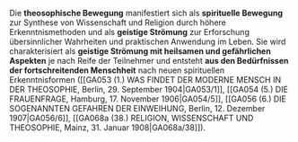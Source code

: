 
Die **theosophische Bewegung** manifestiert sich als **spirituelle Bewegung** zur Synthese von Wissenschaft und Religion durch höhere Erkenntnismethoden und als **geistige Strömung** zur Erforschung übersinnlicher Wahrheiten und praktischen Anwendung im Leben. Sie wird charakterisiert als **geistige Strömung mit heilsamen und gefährlichen Aspekten** je nach Reife der Teilnehmer und entsteht **aus den Bedürfnissen der fortschreitenden Menschheit** nach neuen spirituellen Erkenntnisformen ([[GA053 (1.) WAS FINDET DER MODERNE MENSCH IN DER THEOSOPHIE, Berlin, 29. September 1904|GA053/1]], [[GA054 (5.) DIE FRAUENFRAGE, Hamburg, 17. November 1906|GA054/5]], [[GA056 (6.) DIE SOGENANNTEN GEFAHREN DER EINWEIHUNG, Berlin, 12. Dezember 1907|GA056/6]], [[GA068a (38.) RELIGION, WISSENSCHAFT UND THEOSOPHIE, Mainz, 31. Januar 1908|GA068a/38]]).
